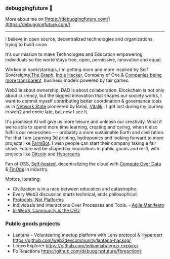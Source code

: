 ### debuggingfuture 👋

More about me on [https://debuggingfuture.com/](https://debuggingfuture.com/)

---

I believe in open source, decentralized technologies and organizations, trying to build some.

It\'s our mission to make Technologies and Education empowering individuals so the world stays free, open, permissive, innovative and equal.

Worked in bank/startups, I\'m getting more and more inspired by Self Sovereignty,[The Graph](https://thegraph.com/en/), [Indie Hacker](https://www.indiehackers.com/), Company of One & [Companies being more transparent](https://www.slideshare.net/Bufferapp/buffer-culture-04), business models powered by fair games.

Web3 is about ownership. DAO is about collaboration. Blockchain is not only about currency, but the biggest innovation that shapes our society works, I want to commit myself contributing better coordination & governance tools as in [Network State](https://thenetworkstate.com/) pioneered by Balaji, [Vitalik](https://vitalik.ca/general/2022/07/13/networkstates.html) . I got lost during my journey in web2 and come late, but now I see it.

It\'s promised AI will give us more leisure and unleash our creativity. What if we\'re able to spend more time learning, creating and caring, when it also fulfills our necessities --- probably a more sustainable Earth and civilization. For that I am Learning 3d printing, hydroponics and looking forward to more projects like [FarmBot](https://farm.bot/). I wish people can start their company taking a fair share. Future will be shaped by innovations in public goods and re-fi, with projects like [Gitcoin](https://gitcoin.co/) and [Hypercerts](https://hypercerts.org/)

Fan of OSS, [Self-hosted](https://www.reddit.com/r/selfhosted/), decentralizing the cloud with [Compute Over Data](https://github.com/bacalhau-project/bacalhau) & [FinOps](https://www.finops.org/) in industry.

Mottos, iterating:

- Civilization is in a race between education and catastrophe.
- Every Web3 discussion starts technical, ends philosophical.
- [Protocols, Not Platforms](https://knightcolumbia.org/content/protocols-not-platforms-a-technological-approach-to-free-speech)
- Individuals and Interactions Over Processes and Tools. - [Agile Manifesto](https://agilemanifesto.org/)
- [In Web3, Community is the CEO](https://twitter.com/sandeepnailwal/status/1556698309867233280)



### Public goods projects
- Lantana - Volunteering meetup platform with Lens protocol & Hypercert https://github.com/web3devcommunity/lantana-hacksg/
- Legco Explorer https://github.com/initiumlab/legco-explorer
- Fb Reactions https://github.com/debuggingfuture/fbreactions
